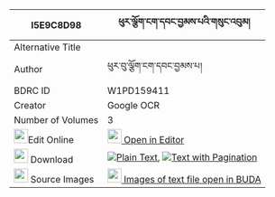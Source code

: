|I5E9C8D98|ཕུར་ལྕོག་ངག་དབང་བྱམས་པའི་གསུང་འབུམ། 
| --- | --- 
|Alternative Title |
|Author| ཕུར་བུ་ལྕོག་ངག་དབང་བྱམས་པ།
|BDRC ID | W1PD159411
|Creator | Google OCR
|Number of Volumes| 3
|<img width="25" src="https://img.icons8.com/color/25/000000/edit-property.png">Edit Online| [<img width="25" src="https://avatars.githubusercontent.com/u/45091458?s=200&v=4"> Open in Editor](http://editor.openpecha.org/I5E9C8D98)
|<img width="25" src="https://img.icons8.com/fluent/48/000000/download-2.png"/>  Download | [![](https://img.icons8.com/color/20/000000/txt.png)Plain Text](https://github.com/Openpecha/I5E9C8D98/releases/download/v1/pur_chok_ngawang_jampa_i_sungb_plain_I5E9C8D98.zip), [![](https://img.icons8.com/color/20/000000/txt.png)Text with Pagination](https://github.com/Openpecha/I5E9C8D98/releases/download/v1/pur_chok_ngawang_jampa_i_sungb_pages_I5E9C8D98.zip)
|<img width="25" src="https://img.icons8.com/plasticine/100/000000/pictures-folder.png"/>  Source Images | [<img width="25" src="https://library.bdrc.io/icons/BUDA-small.svg"> Images of text file open in BUDA](https://library.bdrc.io/show/bdr:W1PD159411)